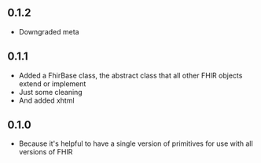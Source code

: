 ## 0.1.2

- Downgraded meta

## 0.1.1

- Added a FhirBase class, the abstract class that all other FHIR objects extend or implement
- Just some cleaning
- And added xhtml

## 0.1.0

- Because it's helpful to have a single version of primitives for use with all versions of FHIR
